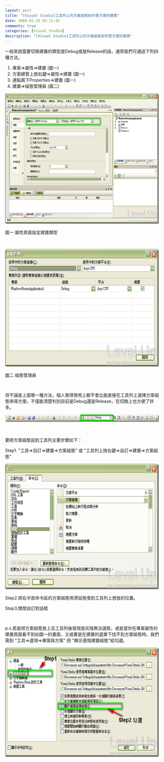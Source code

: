 ```yaml
---
layout: post
title: "[Visual Studio]工具列上的方案組態給你更方便的建置"
date: 2009-01-25 03:11:42
comments: true
categories: [Visual Studio]
description: "[Visual Studio]工具列上的方案組態給你更方便的建置"
---
```

<p>一般來說當要切換建置的類型是Debug或是Release的話，通常我們可通過下列四種方法。</p><ol><li>專案=&gt;屬性=&gt;建置 (圖一)</li><li>方案總管上按右鍵=&gt;屬性=&gt;建置 (圖一)</li><li>連點兩下Properties=&gt;建置 (圖一)</li><li>建置=&gt;組態管理員 (圖二)</li></ol><p><img style="border-right-width: 0px; border-top-width: 0px; border-bottom-width: 0px; border-left-width: 0px" border="0" alt="image" width="644" height="427" src="\images\posts\6940\image_thumb_1.png" /></a></p><p>圖一 屬性頁面設定建置類型</p><p> </p><p><a href="http://files.dotblogs.com.tw/larrynung/0901/05fe8190fe5e_D3EB/image_6.png"><img style="border-right-width: 0px; border-top-width: 0px; border-bottom-width: 0px; border-left-width: 0px" border="0" alt="image" width="644" height="385" src="\images\posts\6940\image_thumb_2.png" /></a></p><p>圖二 組態管理員</p><p> </p><p>但不論是上面哪一種方法，個人覺得使用上都不會比能直接在工具列上選擇方案組態來得方便。不僅能清楚判別目前是Debug還是Release，在切換上也方便了許多。</p><p><a href="http://files.dotblogs.com.tw/larrynung/0901/05fe8190fe5e_D3EB/image_8.png"><img style="border-right-width: 0px; border-top-width: 0px; border-bottom-width: 0px; border-left-width: 0px" border="0" alt="image" width="644" height="25" src="\images\posts\6940\image_thumb_3.png" /></a></p><p> </p><p>要把方案組態設到工具列主要步驟如下：</p><p>Step1. "工具=&gt;自訂=&gt;建置=&gt;方案組態" 或 "工具列上按右鍵=&gt;自訂=&gt;建置=&gt;方案組態"</p><p><a href="http://files.dotblogs.com.tw/larrynung/0901/05fe8190fe5e_D3EB/image_10.png"><img style="border-right-width: 0px; border-top-width: 0px; border-bottom-width: 0px; border-left-width: 0px" border="0" alt="image" width="644" height="411" src="\images\posts\6940\image_thumb_4.png" /></a></p><p>Step2.把右半部命令區的方案組態用滑鼠拖曳到工具列上想放的位置。</p><p>Step3.關閉自訂對話框</p><p> </p><p>p.s.若是把方案組態放上去工具列後發現是灰階無法選取，或是當你在專案屬性的建置頁面看不到如圖一的畫面，又或著是在建置的選單下找不到方案組態時。我們需到 "工具=&gt;選項=&gt;專案與方案" 把 "顯示進階建置組態"給勾選。</p><p><a href="http://files.dotblogs.com.tw/larrynung/0901/05fe8190fe5e_D3EB/image_12.png"><img style="border-right-width: 0px; border-top-width: 0px; border-bottom-width: 0px; border-left-width: 0px" border="0" alt="image" width="644" height="358" src="\images\posts\6940\image_thumb_5.png" /></p>